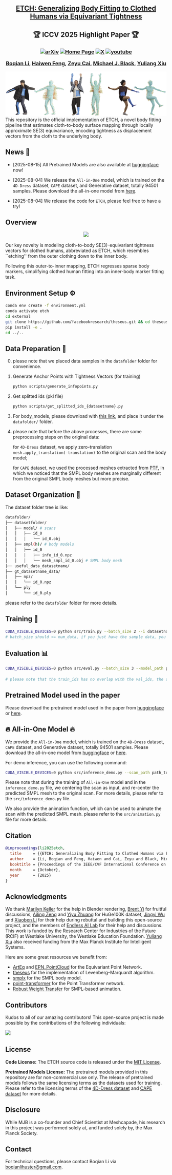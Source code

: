 <h2 align="center"> <a href="https://arxiv.org/abs/2503.10624">ETCH: Generalizing Body Fitting to Clothed Humans via Equivariant Tightness</a>
</h2>

<h2 align="center">
🏆 ICCV 2025 Highlight Paper 🏆
</h2>

<h3 align="center">

[![arXiv](https://img.shields.io/badge/Arxiv-2503.10624-b31b1b.svg?logo=arXiv)](https://arxiv.org/abs/2503.10624)
[![Home Page](https://img.shields.io/badge/Project-Website-green.svg)](https://boqian-li.github.io/ETCH/) 
[![X](https://img.shields.io/badge/@Boqian%20Li-black?logo=X)](https://x.com/Boqian_Li_/status/1908467186122817642)
[![youtube](https://img.shields.io/badge/Video-E33122?logo=Youtube)](https://youtu.be/8_3DdW0cZqM)

[Boqian Li](https://boqian-li.github.io/), 
[Haiwen Feng](https://havenfeng.github.io/), 
[Zeyu Cai](https://github.com/zcai0612), 
[Michael J. Black](https://ps.is.mpg.de/person/black), 
[Yuliang Xiu](https://xiuyuliang.cn/) 
</h3>


![image](assets/teasor.png)
This repository is the official implementation of ETCH, a novel body fitting pipeline that estimates cloth-to-body surface mapping through locally approximate SE(3) equivariance, encoding tightness as displacement vectors from the cloth to the underlying body.

## News 🚩
- [2025-08-15] All Pretrained Models are also available at [huggingface](https://huggingface.co/Boqian-Li/ETCH_all_in_one) now!

- [2025-08-04] We release the `All-in-One` model, which is trained on the `4D-Dress` dataset, `CAPE` dataset, and Generative dataset, totally 94501 samples. Please download the all-in-one model from [here](https://drive.google.com/drive/folders/14zGMkmC580VLNgeUBFtM6FP8QX415VAa?usp=sharing).

- [2025-08-04] We release the code for `ETCH`, please feel free to have a try!

## Overview
<div align="center">
<img src="assets/overview.gif" width="400" />
</div>

Our key novelty is modeling cloth-to-body SE(3)-equivariant tightness vectors for clothed humans, abbreviated as ETCH, which resembles ``etching'' from the outer clothing down to the inner body. 

Following this outer-to-inner mapping, ETCH regresses sparse body markers, simplifying clothed human fitting into an inner-body marker fitting task.

## Environment Setup ⚙️

```bash
conda env create -f environment.yml
conda activate etch
cd external
git clone https://github.com/facebookresearch/theseus.git && cd theseus
pip install -e .
cd ../..
```

## Data Preparation 📃 
0. please note that we placed data samples in the `datafolder` folder for convenience. 
1. Generate Anchor Points with Tightness Vectors (for training)
    ```bash
    python scripts/generate_infopoints.py
    ```

2. Get splitted ids (pkl file)
    ```bash
    python scripts/get_splitted_ids_{datasetname}.py
    ```
3. For body_models, please download with [this link](https://drive.google.com/file/d/1JNFk4OGfDkgE9WdJb1D1zGaECix8XpKV/view?usp=sharing), and place it under the `datafolder/` folder.

4. please note that before the above processes, there are some preprocessing steps on the original data: 

    for `4D-Dress` dataset, we apply zero-translation `mesh.apply_translation(-translation)` to the original scan and the body model; 
    
    for `CAPE` dataset, we used the processed meshes extracted from [PTF](https://github.com/taconite/PTF), in which we noticed that the SMPL body meshes are marginally different from the original SMPL body meshes but more precise.

## Dataset Organization 📂
The dataset folder tree is like:  
```bash
datafolder/
├── datasetfolder/
│   ├── model/ # scans
│   │   ├── id_0
│   │   │   └── id_0.obj
│   ├── smpl(h)/ # body models
│   │   ├── id_0
│   │   │   ├── info_id_0.npz
│   │   │   └── mesh_smpl_id_0.obj # SMPL body mesh
├── useful_data_datasetname/
├── gt_datasetname_data/
│   ├── npz/
│   │   └── id_0.npz
│   └── ply 
│       └── id_0.ply
```
please refer to the `datafolder` folder for more details. 


## Training 🚀

```bash
CUDA_VISIBLE_DEVICES=0 python src/train.py --batch_size 2 --i datasetname_settingname 
# batch_size should <= num_data, if you just have the sample data, you can set batch_size to 1
```

## Evaluation 📊

```bash
CUDA_VISIBLE_DEVICES=0 python src/eval.py --batch_size 3 --model_path path_to_pretrained_model --i datasetname_settingname

# please note that the train_ids has no overlap with the val_ids, the sample data is from train_ids, so if you want to test the pretrained model on the sample data, you should set the activated_ids_path to the train_ids.pkl file for successful selection.
```

## Pretrained Model used in the paper 
Please download the pretrained model used in the paper from [huggingface](https://huggingface.co/Boqian-Li/ETCH_all_in_one) or [here](https://drive.google.com/drive/folders/14zGMkmC580VLNgeUBFtM6FP8QX415VAa?usp=sharing). 


## 🔥 All-in-One Model 🔥
We provide the `All-in-One` model, which is trained on the `4D-Dress` dataset, `CAPE` dataset, and Generative dataset, totally 94501 samples. Please download the all-in-one model from [huggingface](https://huggingface.co/Boqian-Li/ETCH_all_in_one) or [here](https://drive.google.com/drive/folders/14zGMkmC580VLNgeUBFtM6FP8QX415VAa?usp=sharing).

For demo inference, you can use the following command:
```bash
CUDA_VISIBLE_DEVICES=0 python src/inference_demo.py --scan_path path_to_scan_obj_file --gender gender --model_path path_to_allinone_pretrained_model
```

Please note that during the training of `All-in-One` model and in the `inference_demo.py` file, we centering the scan as input, and re-center the predicted SMPL mesh to the original scan.
For more details, please refer to the `src/inference_demo.py` file.

We also provide the animation function, which can be used to animate the scan with the predicted SMPL mesh. please refer to the `src/animation.py` file for more details.

## Citation

```bibtex
@inproceedings{li2025etch,
  title     = {{ETCH: Generalizing Body Fitting to Clothed Humans via Equivariant Tightness}},
  author    = {Li, Boqian and Feng, Haiwen and Cai, Zeyu and Black, Michael J. and Xiu, Yuliang},
  booktitle = {Proceedings of the IEEE/CVF International Conference on Computer Vision (ICCV)},
  month     = {October},
  year      = {2025}
}
```

## Acknowledgments
We thank [Marilyn Keller](https://marilynkeller.github.io/) for the help in Blender rendering, [Brent Yi](https://brentyi.github.io/) for fruitful discussions, [Ailing Zeng](https://ailingzeng.site/) and [Yiyu Zhuang](https://github.com/yiyuzhuang) for HuGe100K dataset, [Jingyi Wu](https://github.com/wjy0501) and [Xiaoben Li](https://xiaobenli00.github.io/) for their help during rebuttal and building this open-source project, and the members of [Endless AI Lab](http://endless.do/) for their help and discussions. This work is funded by the Research Center for Industries of the Future (RCIF) at Westlake University, the Westlake Education Foundation. [Yuliang Xiu](https://xiuyuliang.cn/) also received funding from the Max Planck Institute for Intelligent Systems.

Here are some great resources we benefit from:

- [ArtEq](https://github.com/HavenFeng/ArtEq) and [EPN_PointCloud](https://github.com/nintendops/EPN_PointCloud) for the Equivariant Point Network.
- [theseus](https://github.com/facebookresearch/theseus) for the implementation of Levenberg–Marquardt algorithm.
- [smplx](https://github.com/vchoutas/smplx) for the SMPL body model.
- [point-transformer](https://github.com/POSTECH-CVLab/point-transformer) for the Point Transformer network.
- [Robust Weight Transfer](https://github.com/rin-23/RobustSkinWeightsTransferCode) for SMPL-based animation.

## Contributors
Kudos to all of our amazing contributors! This open-source project is made possible by the contributions of the following individuals:

<a href="https://github.com/boqian-li/ETCH/graphs/contributors">
  <img src="https://contrib.rocks/image?repo=boqian-li/ETCH" />
</a>

## License
**Code License:** The ETCH source code is released under the [MIT License](LICENSE).

**Pretrained Models License:** The pretrained models provided in this repository are for non-commercial use only. The release of pretrained models follows the same licensing terms as the datasets used for training. Please refer to the licensing terms of the [4D-Dress dataset](https://4d-dress.ait.ethz.ch/) and [CAPE dataset](https://cape.is.tue.mpg.de/) for more details.

## Disclosure
While MJB is a co-founder and Chief Scientist at Meshcapade, his research in this project was performed solely at, and funded solely by, the Max Planck Society.


## Contact
For technical questions, please contact Boqian Li via boqianlihuster@gmail.com.





